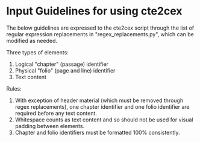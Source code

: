 # Input Guidelines for using cte2cex

The below guidelines are expressed to the cte2cex script through the list of regular expression replacements in "regex_replacements.py", which can be modified as needed.

Three types of elements:

1. Logical "chapter" (passage) identifier
2. Physical "folio" (page and line) identifier
3. Text content

Rules:

1. With exception of header material (which must be removed through regex replacements), one chapter identifier and one folio identifier are required before any text content.
2. Whitespace counts as text content and so should not be used for visual padding between elements.
3. Chapter and folio identifiers must be formatted 100% consistently.